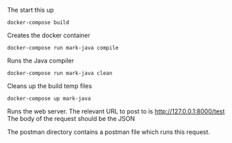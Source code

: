 The start this up

`docker-compose build`

Creates the docker container

`docker-compose run mark-java compile`

Runs the Java compiler

`docker-compose run mark-java clean`

Cleans up the build temp files

`docker-compose up mark-java`

Runs the web server. The relevant URL to post to is http://127.0.0.1:8000/test
The body of the request should be the JSON

The postman directory contains a postman file which runs this request.
